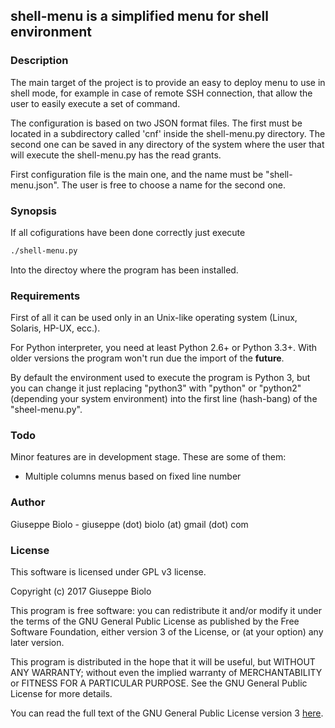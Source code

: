 ## shell-menu is a simplified menu for shell environment


### Description

The main target of the project is to provide an easy to deploy menu to use in
shell mode, for example in case of remote SSH connection, that allow the user
to easily execute a set of command.

The configuration is based on two JSON format files. The first must be located
in a subdirectory called 'cnf' inside the shell-menu.py directory.
The second one can be saved in any directory of the system where the user that
will execute the shell-menu.py has the read grants.

First configuration file is the main one, and the name must be "shell-menu.json".
The user is free to choose a name for the second one.


### Synopsis

If all cofigurations have been done correctly just execute

```markdown
./shell-menu.py
```

Into the directoy where the program has been installed.


### Requirements

First of all it can be used only in an Unix-like operating system
(Linux, Solaris, HP-UX, ecc.).

For Python interpreter, you need at least Python 2.6+ or Python 3.3+. With
older versions the program won't run due the import of the __future__.

By default the environment used to execute the program is Python 3, but you can
change it just replacing "python3" with "python" or "python2" (depending your system
environment) into the first line (hash-bang) of the "sheel-menu.py".


### Todo

Minor features are in development stage. These are some of them:
- Multiple columns menus based on fixed line number


### Author

Giuseppe Biolo - giuseppe (dot) biolo (at) gmail (dot) com


### License

This software is licensed under GPL v3 license.

Copyright (c) 2017 Giuseppe Biolo

This program is free software: you can redistribute it and/or modify
it under the terms of the GNU General Public License as published by
the Free Software Foundation, either version 3 of the License, or
(at your option) any later version.

This program is distributed in the hope that it will be useful,
but WITHOUT ANY WARRANTY; without even the implied warranty of
MERCHANTABILITY or FITNESS FOR A PARTICULAR PURPOSE.  See the
GNU General Public License for more details.

You can read the full text of the GNU General Public License version 3
[here](http://www.gnu.org/licenses/).

